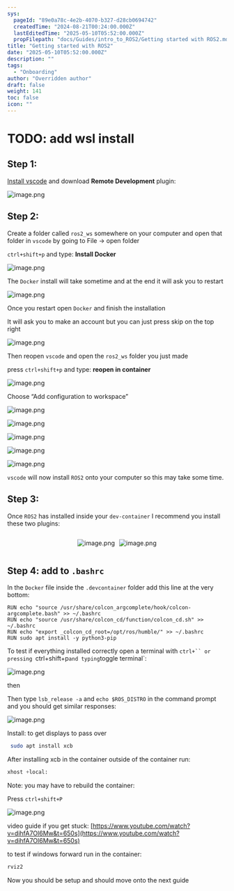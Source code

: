 ```yaml
---
sys:
  pageId: "89e0a78c-4e2b-4070-b327-d28cb0694742"
  createdTime: "2024-08-21T00:24:00.000Z"
  lastEditedTime: "2025-05-10T05:52:00.000Z"
  propFilepath: "docs/Guides/intro_to_ROS2/Getting started with ROS2.md"
title: "Getting started with ROS2"
date: "2025-05-10T05:52:00.000Z"
description: ""
tags:
  - "Onboarding"
author: "Overridden author"
draft: false
weight: 141
toc: false
icon: ""
---
```


# TODO: add wsl install

## Step 1:

[Install vscode](https://code.visualstudio.com/download) and download **Remote Development** plugin:

![image.png](https://prod-files-secure.s3.us-west-2.amazonaws.com/d518164a-d88e-44d1-a4ee-3adb3bd8bce0/efb52993-1881-4a40-b95e-6f020334f022/image.png?X-Amz-Algorithm=AWS4-HMAC-SHA256&X-Amz-Content-Sha256=UNSIGNED-PAYLOAD&X-Amz-Credential=ASIAZI2LB466VERGJB2S%2F20250717%2Fus-west-2%2Fs3%2Faws4_request&X-Amz-Date=20250717T004529Z&X-Amz-Expires=3600&X-Amz-Security-Token=IQoJb3JpZ2luX2VjEFAaCXVzLXdlc3QtMiJIMEYCIQCtuxwNz3y1DpHpqM9UFaTXLywPfJW5e%2BPFj9QeHl9thQIhAPMpS8h2DllEEfU7XZfgnuGGtpkZ%2BJfihiMHGI24nYGmKv8DCGkQABoMNjM3NDIzMTgzODA1Igz7%2B8GIm5fePqFgQJIq3AN4h4S%2BbPptUgmOJwyvyIbH39owG5M0c6iDv0sCC6VcJYFaqWNufk8fJSOGryPlTV%2BpZLoCbgPyckzUhNotZ73aryLQ4tH9B2BOwoEg1E2pqK%2BFqLq%2ByxcvbKha1yyHwzp24Cur0km09xhlZnYzR%2BWZJ%2FBkvhLAQEfoOWatRYsAcoJN6r%2FAfrQtdQovLksvQ%2B6XYdC8erd3lgnZi5xfwpZPIienKTW%2BOD7kBXjlSYt%2BI%2BSleIi1IFWwZdUOvTlO8I5knauWzSvk1wO4xH9PfAQ83IuOlN3lVDcejOF%2BW8J7iA80j8FG1cSp3Ywzhy2%2Bgnklric2lC5zWbFL6ANNIB7XSF71OpVyDipMVEDCc8QsMgYd1ENZO3CAn8%2FWwvZx7z4nvmg%2FcPEru4%2Be5p0cmy3Kw6dnDYM1sXuwV9UIdFtt8helQbTwpWUYERN8XtLH6Izt1phkMKl%2FcIblzVXxssxAB0tEt9rv%2FS0TjQ8Pjy2SqNJd1IB5r7N3%2FBXgEb97T9DSiR%2BixL958wPZfTYsbgABEtKH1Q%2BjoA38FCV53EZVouW1%2BCK49tL45v7Ljfl8EbFwWDTJ4wZrKIwyuLUqSew2g4%2BUMLRI9HUaGWHKeBGVCgJBZaJNlBmEKZ3iQDC2%2BeDDBjqkAeLl7uULBzQ6qOLFMGdqr1jNVnU%2B8cbB6nMO1xhkD89DE82LsXN8735yGVUt11wZ24sK7N1w3Q%2F5PmYoyzRp6ftg%2BAxwWaRl43JFF%2Fi4AwMFCjn7NZmqr6qn3FyvP1LUu77IsgmcN9bs4s5A5zv8l%2BnKMGE3utV1PR7gAVi1pi0LYw23F%2Fb8IARgsUgQtlAfVFfA5OwGMTj7Px%2BIcXHwMwB3lCzQ&X-Amz-Signature=87e813da27b4b8be0f95c851dd1b3c135ae5f261982b0c4166c49137b804cec8&X-Amz-SignedHeaders=host&x-amz-checksum-mode=ENABLED&x-id=GetObject)

## Step 2:

Create a folder called `ros2_ws` somewhere on your computer and open that folder in `vscode` by going to File → open folder 

`ctrl+shift+p` and type: **Install Docker**

![image.png](https://prod-files-secure.s3.us-west-2.amazonaws.com/d518164a-d88e-44d1-a4ee-3adb3bd8bce0/2269dc0e-1cd5-47ff-bceb-c04ad9b2eab0/image.png?X-Amz-Algorithm=AWS4-HMAC-SHA256&X-Amz-Content-Sha256=UNSIGNED-PAYLOAD&X-Amz-Credential=ASIAZI2LB466VERGJB2S%2F20250717%2Fus-west-2%2Fs3%2Faws4_request&X-Amz-Date=20250717T004529Z&X-Amz-Expires=3600&X-Amz-Security-Token=IQoJb3JpZ2luX2VjEFAaCXVzLXdlc3QtMiJIMEYCIQCtuxwNz3y1DpHpqM9UFaTXLywPfJW5e%2BPFj9QeHl9thQIhAPMpS8h2DllEEfU7XZfgnuGGtpkZ%2BJfihiMHGI24nYGmKv8DCGkQABoMNjM3NDIzMTgzODA1Igz7%2B8GIm5fePqFgQJIq3AN4h4S%2BbPptUgmOJwyvyIbH39owG5M0c6iDv0sCC6VcJYFaqWNufk8fJSOGryPlTV%2BpZLoCbgPyckzUhNotZ73aryLQ4tH9B2BOwoEg1E2pqK%2BFqLq%2ByxcvbKha1yyHwzp24Cur0km09xhlZnYzR%2BWZJ%2FBkvhLAQEfoOWatRYsAcoJN6r%2FAfrQtdQovLksvQ%2B6XYdC8erd3lgnZi5xfwpZPIienKTW%2BOD7kBXjlSYt%2BI%2BSleIi1IFWwZdUOvTlO8I5knauWzSvk1wO4xH9PfAQ83IuOlN3lVDcejOF%2BW8J7iA80j8FG1cSp3Ywzhy2%2Bgnklric2lC5zWbFL6ANNIB7XSF71OpVyDipMVEDCc8QsMgYd1ENZO3CAn8%2FWwvZx7z4nvmg%2FcPEru4%2Be5p0cmy3Kw6dnDYM1sXuwV9UIdFtt8helQbTwpWUYERN8XtLH6Izt1phkMKl%2FcIblzVXxssxAB0tEt9rv%2FS0TjQ8Pjy2SqNJd1IB5r7N3%2FBXgEb97T9DSiR%2BixL958wPZfTYsbgABEtKH1Q%2BjoA38FCV53EZVouW1%2BCK49tL45v7Ljfl8EbFwWDTJ4wZrKIwyuLUqSew2g4%2BUMLRI9HUaGWHKeBGVCgJBZaJNlBmEKZ3iQDC2%2BeDDBjqkAeLl7uULBzQ6qOLFMGdqr1jNVnU%2B8cbB6nMO1xhkD89DE82LsXN8735yGVUt11wZ24sK7N1w3Q%2F5PmYoyzRp6ftg%2BAxwWaRl43JFF%2Fi4AwMFCjn7NZmqr6qn3FyvP1LUu77IsgmcN9bs4s5A5zv8l%2BnKMGE3utV1PR7gAVi1pi0LYw23F%2Fb8IARgsUgQtlAfVFfA5OwGMTj7Px%2BIcXHwMwB3lCzQ&X-Amz-Signature=d730e0371de3e1a55ee6486f302453fbef2e0df5ac4f4987729247cba59db1f4&X-Amz-SignedHeaders=host&x-amz-checksum-mode=ENABLED&x-id=GetObject)

The `Docker` install will take sometime and at the end it will ask you to restart

![image.png](https://prod-files-secure.s3.us-west-2.amazonaws.com/d518164a-d88e-44d1-a4ee-3adb3bd8bce0/ed233f78-be33-4b1f-b89c-9c346c0e961e/image.png?X-Amz-Algorithm=AWS4-HMAC-SHA256&X-Amz-Content-Sha256=UNSIGNED-PAYLOAD&X-Amz-Credential=ASIAZI2LB466VERGJB2S%2F20250717%2Fus-west-2%2Fs3%2Faws4_request&X-Amz-Date=20250717T004529Z&X-Amz-Expires=3600&X-Amz-Security-Token=IQoJb3JpZ2luX2VjEFAaCXVzLXdlc3QtMiJIMEYCIQCtuxwNz3y1DpHpqM9UFaTXLywPfJW5e%2BPFj9QeHl9thQIhAPMpS8h2DllEEfU7XZfgnuGGtpkZ%2BJfihiMHGI24nYGmKv8DCGkQABoMNjM3NDIzMTgzODA1Igz7%2B8GIm5fePqFgQJIq3AN4h4S%2BbPptUgmOJwyvyIbH39owG5M0c6iDv0sCC6VcJYFaqWNufk8fJSOGryPlTV%2BpZLoCbgPyckzUhNotZ73aryLQ4tH9B2BOwoEg1E2pqK%2BFqLq%2ByxcvbKha1yyHwzp24Cur0km09xhlZnYzR%2BWZJ%2FBkvhLAQEfoOWatRYsAcoJN6r%2FAfrQtdQovLksvQ%2B6XYdC8erd3lgnZi5xfwpZPIienKTW%2BOD7kBXjlSYt%2BI%2BSleIi1IFWwZdUOvTlO8I5knauWzSvk1wO4xH9PfAQ83IuOlN3lVDcejOF%2BW8J7iA80j8FG1cSp3Ywzhy2%2Bgnklric2lC5zWbFL6ANNIB7XSF71OpVyDipMVEDCc8QsMgYd1ENZO3CAn8%2FWwvZx7z4nvmg%2FcPEru4%2Be5p0cmy3Kw6dnDYM1sXuwV9UIdFtt8helQbTwpWUYERN8XtLH6Izt1phkMKl%2FcIblzVXxssxAB0tEt9rv%2FS0TjQ8Pjy2SqNJd1IB5r7N3%2FBXgEb97T9DSiR%2BixL958wPZfTYsbgABEtKH1Q%2BjoA38FCV53EZVouW1%2BCK49tL45v7Ljfl8EbFwWDTJ4wZrKIwyuLUqSew2g4%2BUMLRI9HUaGWHKeBGVCgJBZaJNlBmEKZ3iQDC2%2BeDDBjqkAeLl7uULBzQ6qOLFMGdqr1jNVnU%2B8cbB6nMO1xhkD89DE82LsXN8735yGVUt11wZ24sK7N1w3Q%2F5PmYoyzRp6ftg%2BAxwWaRl43JFF%2Fi4AwMFCjn7NZmqr6qn3FyvP1LUu77IsgmcN9bs4s5A5zv8l%2BnKMGE3utV1PR7gAVi1pi0LYw23F%2Fb8IARgsUgQtlAfVFfA5OwGMTj7Px%2BIcXHwMwB3lCzQ&X-Amz-Signature=c67845ad58b17cb304284e1173d609fe4be0bb5cdff347d7245292262dc1ae5a&X-Amz-SignedHeaders=host&x-amz-checksum-mode=ENABLED&x-id=GetObject)

Once you restart open `Docker` and finish the installation

It will ask you to make an account but you can just press skip on the top right

![image.png](https://prod-files-secure.s3.us-west-2.amazonaws.com/d518164a-d88e-44d1-a4ee-3adb3bd8bce0/21010ad9-1659-4fd9-9f59-9932a09b2a3d/image.png?X-Amz-Algorithm=AWS4-HMAC-SHA256&X-Amz-Content-Sha256=UNSIGNED-PAYLOAD&X-Amz-Credential=ASIAZI2LB466VERGJB2S%2F20250717%2Fus-west-2%2Fs3%2Faws4_request&X-Amz-Date=20250717T004529Z&X-Amz-Expires=3600&X-Amz-Security-Token=IQoJb3JpZ2luX2VjEFAaCXVzLXdlc3QtMiJIMEYCIQCtuxwNz3y1DpHpqM9UFaTXLywPfJW5e%2BPFj9QeHl9thQIhAPMpS8h2DllEEfU7XZfgnuGGtpkZ%2BJfihiMHGI24nYGmKv8DCGkQABoMNjM3NDIzMTgzODA1Igz7%2B8GIm5fePqFgQJIq3AN4h4S%2BbPptUgmOJwyvyIbH39owG5M0c6iDv0sCC6VcJYFaqWNufk8fJSOGryPlTV%2BpZLoCbgPyckzUhNotZ73aryLQ4tH9B2BOwoEg1E2pqK%2BFqLq%2ByxcvbKha1yyHwzp24Cur0km09xhlZnYzR%2BWZJ%2FBkvhLAQEfoOWatRYsAcoJN6r%2FAfrQtdQovLksvQ%2B6XYdC8erd3lgnZi5xfwpZPIienKTW%2BOD7kBXjlSYt%2BI%2BSleIi1IFWwZdUOvTlO8I5knauWzSvk1wO4xH9PfAQ83IuOlN3lVDcejOF%2BW8J7iA80j8FG1cSp3Ywzhy2%2Bgnklric2lC5zWbFL6ANNIB7XSF71OpVyDipMVEDCc8QsMgYd1ENZO3CAn8%2FWwvZx7z4nvmg%2FcPEru4%2Be5p0cmy3Kw6dnDYM1sXuwV9UIdFtt8helQbTwpWUYERN8XtLH6Izt1phkMKl%2FcIblzVXxssxAB0tEt9rv%2FS0TjQ8Pjy2SqNJd1IB5r7N3%2FBXgEb97T9DSiR%2BixL958wPZfTYsbgABEtKH1Q%2BjoA38FCV53EZVouW1%2BCK49tL45v7Ljfl8EbFwWDTJ4wZrKIwyuLUqSew2g4%2BUMLRI9HUaGWHKeBGVCgJBZaJNlBmEKZ3iQDC2%2BeDDBjqkAeLl7uULBzQ6qOLFMGdqr1jNVnU%2B8cbB6nMO1xhkD89DE82LsXN8735yGVUt11wZ24sK7N1w3Q%2F5PmYoyzRp6ftg%2BAxwWaRl43JFF%2Fi4AwMFCjn7NZmqr6qn3FyvP1LUu77IsgmcN9bs4s5A5zv8l%2BnKMGE3utV1PR7gAVi1pi0LYw23F%2Fb8IARgsUgQtlAfVFfA5OwGMTj7Px%2BIcXHwMwB3lCzQ&X-Amz-Signature=ec0834edf1b64d9a982e1348a0f19e399ca2a963466734614c7c49a2f798f556&X-Amz-SignedHeaders=host&x-amz-checksum-mode=ENABLED&x-id=GetObject)

Then reopen `vscode` and open the `ros2_ws` folder you just made

press `ctrl+shift+p` and type: **reopen in container**

![image.png](https://prod-files-secure.s3.us-west-2.amazonaws.com/d518164a-d88e-44d1-a4ee-3adb3bd8bce0/4e93b8c2-41ad-488c-8095-c74205196118/image.png?X-Amz-Algorithm=AWS4-HMAC-SHA256&X-Amz-Content-Sha256=UNSIGNED-PAYLOAD&X-Amz-Credential=ASIAZI2LB466VERGJB2S%2F20250717%2Fus-west-2%2Fs3%2Faws4_request&X-Amz-Date=20250717T004529Z&X-Amz-Expires=3600&X-Amz-Security-Token=IQoJb3JpZ2luX2VjEFAaCXVzLXdlc3QtMiJIMEYCIQCtuxwNz3y1DpHpqM9UFaTXLywPfJW5e%2BPFj9QeHl9thQIhAPMpS8h2DllEEfU7XZfgnuGGtpkZ%2BJfihiMHGI24nYGmKv8DCGkQABoMNjM3NDIzMTgzODA1Igz7%2B8GIm5fePqFgQJIq3AN4h4S%2BbPptUgmOJwyvyIbH39owG5M0c6iDv0sCC6VcJYFaqWNufk8fJSOGryPlTV%2BpZLoCbgPyckzUhNotZ73aryLQ4tH9B2BOwoEg1E2pqK%2BFqLq%2ByxcvbKha1yyHwzp24Cur0km09xhlZnYzR%2BWZJ%2FBkvhLAQEfoOWatRYsAcoJN6r%2FAfrQtdQovLksvQ%2B6XYdC8erd3lgnZi5xfwpZPIienKTW%2BOD7kBXjlSYt%2BI%2BSleIi1IFWwZdUOvTlO8I5knauWzSvk1wO4xH9PfAQ83IuOlN3lVDcejOF%2BW8J7iA80j8FG1cSp3Ywzhy2%2Bgnklric2lC5zWbFL6ANNIB7XSF71OpVyDipMVEDCc8QsMgYd1ENZO3CAn8%2FWwvZx7z4nvmg%2FcPEru4%2Be5p0cmy3Kw6dnDYM1sXuwV9UIdFtt8helQbTwpWUYERN8XtLH6Izt1phkMKl%2FcIblzVXxssxAB0tEt9rv%2FS0TjQ8Pjy2SqNJd1IB5r7N3%2FBXgEb97T9DSiR%2BixL958wPZfTYsbgABEtKH1Q%2BjoA38FCV53EZVouW1%2BCK49tL45v7Ljfl8EbFwWDTJ4wZrKIwyuLUqSew2g4%2BUMLRI9HUaGWHKeBGVCgJBZaJNlBmEKZ3iQDC2%2BeDDBjqkAeLl7uULBzQ6qOLFMGdqr1jNVnU%2B8cbB6nMO1xhkD89DE82LsXN8735yGVUt11wZ24sK7N1w3Q%2F5PmYoyzRp6ftg%2BAxwWaRl43JFF%2Fi4AwMFCjn7NZmqr6qn3FyvP1LUu77IsgmcN9bs4s5A5zv8l%2BnKMGE3utV1PR7gAVi1pi0LYw23F%2Fb8IARgsUgQtlAfVFfA5OwGMTj7Px%2BIcXHwMwB3lCzQ&X-Amz-Signature=28230a10425b1f117dc9fa502266274a59f28831388f6e6026c55a62e7d7ade0&X-Amz-SignedHeaders=host&x-amz-checksum-mode=ENABLED&x-id=GetObject)

Choose “Add configuration to workspace”

![image.png](https://prod-files-secure.s3.us-west-2.amazonaws.com/d518164a-d88e-44d1-a4ee-3adb3bd8bce0/9560b282-5060-4989-ba37-97e7b2c22476/image.png?X-Amz-Algorithm=AWS4-HMAC-SHA256&X-Amz-Content-Sha256=UNSIGNED-PAYLOAD&X-Amz-Credential=ASIAZI2LB466VERGJB2S%2F20250717%2Fus-west-2%2Fs3%2Faws4_request&X-Amz-Date=20250717T004529Z&X-Amz-Expires=3600&X-Amz-Security-Token=IQoJb3JpZ2luX2VjEFAaCXVzLXdlc3QtMiJIMEYCIQCtuxwNz3y1DpHpqM9UFaTXLywPfJW5e%2BPFj9QeHl9thQIhAPMpS8h2DllEEfU7XZfgnuGGtpkZ%2BJfihiMHGI24nYGmKv8DCGkQABoMNjM3NDIzMTgzODA1Igz7%2B8GIm5fePqFgQJIq3AN4h4S%2BbPptUgmOJwyvyIbH39owG5M0c6iDv0sCC6VcJYFaqWNufk8fJSOGryPlTV%2BpZLoCbgPyckzUhNotZ73aryLQ4tH9B2BOwoEg1E2pqK%2BFqLq%2ByxcvbKha1yyHwzp24Cur0km09xhlZnYzR%2BWZJ%2FBkvhLAQEfoOWatRYsAcoJN6r%2FAfrQtdQovLksvQ%2B6XYdC8erd3lgnZi5xfwpZPIienKTW%2BOD7kBXjlSYt%2BI%2BSleIi1IFWwZdUOvTlO8I5knauWzSvk1wO4xH9PfAQ83IuOlN3lVDcejOF%2BW8J7iA80j8FG1cSp3Ywzhy2%2Bgnklric2lC5zWbFL6ANNIB7XSF71OpVyDipMVEDCc8QsMgYd1ENZO3CAn8%2FWwvZx7z4nvmg%2FcPEru4%2Be5p0cmy3Kw6dnDYM1sXuwV9UIdFtt8helQbTwpWUYERN8XtLH6Izt1phkMKl%2FcIblzVXxssxAB0tEt9rv%2FS0TjQ8Pjy2SqNJd1IB5r7N3%2FBXgEb97T9DSiR%2BixL958wPZfTYsbgABEtKH1Q%2BjoA38FCV53EZVouW1%2BCK49tL45v7Ljfl8EbFwWDTJ4wZrKIwyuLUqSew2g4%2BUMLRI9HUaGWHKeBGVCgJBZaJNlBmEKZ3iQDC2%2BeDDBjqkAeLl7uULBzQ6qOLFMGdqr1jNVnU%2B8cbB6nMO1xhkD89DE82LsXN8735yGVUt11wZ24sK7N1w3Q%2F5PmYoyzRp6ftg%2BAxwWaRl43JFF%2Fi4AwMFCjn7NZmqr6qn3FyvP1LUu77IsgmcN9bs4s5A5zv8l%2BnKMGE3utV1PR7gAVi1pi0LYw23F%2Fb8IARgsUgQtlAfVFfA5OwGMTj7Px%2BIcXHwMwB3lCzQ&X-Amz-Signature=2fc904afbdbb11cd71658529ad06153df2670e1538f9b76b619d86fb9a380844&X-Amz-SignedHeaders=host&x-amz-checksum-mode=ENABLED&x-id=GetObject)

![image.png](https://prod-files-secure.s3.us-west-2.amazonaws.com/d518164a-d88e-44d1-a4ee-3adb3bd8bce0/2ee63f81-886b-48e8-a553-dc6e5eac99e4/image.png?X-Amz-Algorithm=AWS4-HMAC-SHA256&X-Amz-Content-Sha256=UNSIGNED-PAYLOAD&X-Amz-Credential=ASIAZI2LB466VERGJB2S%2F20250717%2Fus-west-2%2Fs3%2Faws4_request&X-Amz-Date=20250717T004529Z&X-Amz-Expires=3600&X-Amz-Security-Token=IQoJb3JpZ2luX2VjEFAaCXVzLXdlc3QtMiJIMEYCIQCtuxwNz3y1DpHpqM9UFaTXLywPfJW5e%2BPFj9QeHl9thQIhAPMpS8h2DllEEfU7XZfgnuGGtpkZ%2BJfihiMHGI24nYGmKv8DCGkQABoMNjM3NDIzMTgzODA1Igz7%2B8GIm5fePqFgQJIq3AN4h4S%2BbPptUgmOJwyvyIbH39owG5M0c6iDv0sCC6VcJYFaqWNufk8fJSOGryPlTV%2BpZLoCbgPyckzUhNotZ73aryLQ4tH9B2BOwoEg1E2pqK%2BFqLq%2ByxcvbKha1yyHwzp24Cur0km09xhlZnYzR%2BWZJ%2FBkvhLAQEfoOWatRYsAcoJN6r%2FAfrQtdQovLksvQ%2B6XYdC8erd3lgnZi5xfwpZPIienKTW%2BOD7kBXjlSYt%2BI%2BSleIi1IFWwZdUOvTlO8I5knauWzSvk1wO4xH9PfAQ83IuOlN3lVDcejOF%2BW8J7iA80j8FG1cSp3Ywzhy2%2Bgnklric2lC5zWbFL6ANNIB7XSF71OpVyDipMVEDCc8QsMgYd1ENZO3CAn8%2FWwvZx7z4nvmg%2FcPEru4%2Be5p0cmy3Kw6dnDYM1sXuwV9UIdFtt8helQbTwpWUYERN8XtLH6Izt1phkMKl%2FcIblzVXxssxAB0tEt9rv%2FS0TjQ8Pjy2SqNJd1IB5r7N3%2FBXgEb97T9DSiR%2BixL958wPZfTYsbgABEtKH1Q%2BjoA38FCV53EZVouW1%2BCK49tL45v7Ljfl8EbFwWDTJ4wZrKIwyuLUqSew2g4%2BUMLRI9HUaGWHKeBGVCgJBZaJNlBmEKZ3iQDC2%2BeDDBjqkAeLl7uULBzQ6qOLFMGdqr1jNVnU%2B8cbB6nMO1xhkD89DE82LsXN8735yGVUt11wZ24sK7N1w3Q%2F5PmYoyzRp6ftg%2BAxwWaRl43JFF%2Fi4AwMFCjn7NZmqr6qn3FyvP1LUu77IsgmcN9bs4s5A5zv8l%2BnKMGE3utV1PR7gAVi1pi0LYw23F%2Fb8IARgsUgQtlAfVFfA5OwGMTj7Px%2BIcXHwMwB3lCzQ&X-Amz-Signature=9e622a3cc6280f55cd208557ba377841daf7a8c1be8192de0dca216caa342228&X-Amz-SignedHeaders=host&x-amz-checksum-mode=ENABLED&x-id=GetObject)

![image.png](https://prod-files-secure.s3.us-west-2.amazonaws.com/d518164a-d88e-44d1-a4ee-3adb3bd8bce0/ae1580b2-b048-407e-aed9-b584224a7a04/image.png?X-Amz-Algorithm=AWS4-HMAC-SHA256&X-Amz-Content-Sha256=UNSIGNED-PAYLOAD&X-Amz-Credential=ASIAZI2LB466VERGJB2S%2F20250717%2Fus-west-2%2Fs3%2Faws4_request&X-Amz-Date=20250717T004529Z&X-Amz-Expires=3600&X-Amz-Security-Token=IQoJb3JpZ2luX2VjEFAaCXVzLXdlc3QtMiJIMEYCIQCtuxwNz3y1DpHpqM9UFaTXLywPfJW5e%2BPFj9QeHl9thQIhAPMpS8h2DllEEfU7XZfgnuGGtpkZ%2BJfihiMHGI24nYGmKv8DCGkQABoMNjM3NDIzMTgzODA1Igz7%2B8GIm5fePqFgQJIq3AN4h4S%2BbPptUgmOJwyvyIbH39owG5M0c6iDv0sCC6VcJYFaqWNufk8fJSOGryPlTV%2BpZLoCbgPyckzUhNotZ73aryLQ4tH9B2BOwoEg1E2pqK%2BFqLq%2ByxcvbKha1yyHwzp24Cur0km09xhlZnYzR%2BWZJ%2FBkvhLAQEfoOWatRYsAcoJN6r%2FAfrQtdQovLksvQ%2B6XYdC8erd3lgnZi5xfwpZPIienKTW%2BOD7kBXjlSYt%2BI%2BSleIi1IFWwZdUOvTlO8I5knauWzSvk1wO4xH9PfAQ83IuOlN3lVDcejOF%2BW8J7iA80j8FG1cSp3Ywzhy2%2Bgnklric2lC5zWbFL6ANNIB7XSF71OpVyDipMVEDCc8QsMgYd1ENZO3CAn8%2FWwvZx7z4nvmg%2FcPEru4%2Be5p0cmy3Kw6dnDYM1sXuwV9UIdFtt8helQbTwpWUYERN8XtLH6Izt1phkMKl%2FcIblzVXxssxAB0tEt9rv%2FS0TjQ8Pjy2SqNJd1IB5r7N3%2FBXgEb97T9DSiR%2BixL958wPZfTYsbgABEtKH1Q%2BjoA38FCV53EZVouW1%2BCK49tL45v7Ljfl8EbFwWDTJ4wZrKIwyuLUqSew2g4%2BUMLRI9HUaGWHKeBGVCgJBZaJNlBmEKZ3iQDC2%2BeDDBjqkAeLl7uULBzQ6qOLFMGdqr1jNVnU%2B8cbB6nMO1xhkD89DE82LsXN8735yGVUt11wZ24sK7N1w3Q%2F5PmYoyzRp6ftg%2BAxwWaRl43JFF%2Fi4AwMFCjn7NZmqr6qn3FyvP1LUu77IsgmcN9bs4s5A5zv8l%2BnKMGE3utV1PR7gAVi1pi0LYw23F%2Fb8IARgsUgQtlAfVFfA5OwGMTj7Px%2BIcXHwMwB3lCzQ&X-Amz-Signature=12cd41a56408a17480988599db28a88242bef0ed0839a119ec33d7d8933d3c17&X-Amz-SignedHeaders=host&x-amz-checksum-mode=ENABLED&x-id=GetObject)

![image.png](https://prod-files-secure.s3.us-west-2.amazonaws.com/d518164a-d88e-44d1-a4ee-3adb3bd8bce0/53255b28-f75e-430f-b9e3-c0ac8577e42b/image.png?X-Amz-Algorithm=AWS4-HMAC-SHA256&X-Amz-Content-Sha256=UNSIGNED-PAYLOAD&X-Amz-Credential=ASIAZI2LB466VERGJB2S%2F20250717%2Fus-west-2%2Fs3%2Faws4_request&X-Amz-Date=20250717T004529Z&X-Amz-Expires=3600&X-Amz-Security-Token=IQoJb3JpZ2luX2VjEFAaCXVzLXdlc3QtMiJIMEYCIQCtuxwNz3y1DpHpqM9UFaTXLywPfJW5e%2BPFj9QeHl9thQIhAPMpS8h2DllEEfU7XZfgnuGGtpkZ%2BJfihiMHGI24nYGmKv8DCGkQABoMNjM3NDIzMTgzODA1Igz7%2B8GIm5fePqFgQJIq3AN4h4S%2BbPptUgmOJwyvyIbH39owG5M0c6iDv0sCC6VcJYFaqWNufk8fJSOGryPlTV%2BpZLoCbgPyckzUhNotZ73aryLQ4tH9B2BOwoEg1E2pqK%2BFqLq%2ByxcvbKha1yyHwzp24Cur0km09xhlZnYzR%2BWZJ%2FBkvhLAQEfoOWatRYsAcoJN6r%2FAfrQtdQovLksvQ%2B6XYdC8erd3lgnZi5xfwpZPIienKTW%2BOD7kBXjlSYt%2BI%2BSleIi1IFWwZdUOvTlO8I5knauWzSvk1wO4xH9PfAQ83IuOlN3lVDcejOF%2BW8J7iA80j8FG1cSp3Ywzhy2%2Bgnklric2lC5zWbFL6ANNIB7XSF71OpVyDipMVEDCc8QsMgYd1ENZO3CAn8%2FWwvZx7z4nvmg%2FcPEru4%2Be5p0cmy3Kw6dnDYM1sXuwV9UIdFtt8helQbTwpWUYERN8XtLH6Izt1phkMKl%2FcIblzVXxssxAB0tEt9rv%2FS0TjQ8Pjy2SqNJd1IB5r7N3%2FBXgEb97T9DSiR%2BixL958wPZfTYsbgABEtKH1Q%2BjoA38FCV53EZVouW1%2BCK49tL45v7Ljfl8EbFwWDTJ4wZrKIwyuLUqSew2g4%2BUMLRI9HUaGWHKeBGVCgJBZaJNlBmEKZ3iQDC2%2BeDDBjqkAeLl7uULBzQ6qOLFMGdqr1jNVnU%2B8cbB6nMO1xhkD89DE82LsXN8735yGVUt11wZ24sK7N1w3Q%2F5PmYoyzRp6ftg%2BAxwWaRl43JFF%2Fi4AwMFCjn7NZmqr6qn3FyvP1LUu77IsgmcN9bs4s5A5zv8l%2BnKMGE3utV1PR7gAVi1pi0LYw23F%2Fb8IARgsUgQtlAfVFfA5OwGMTj7Px%2BIcXHwMwB3lCzQ&X-Amz-Signature=6d3f55400908bddcbdc2e87c33665b3d02d68b1fd1db1d6a578b544e9b02d5c0&X-Amz-SignedHeaders=host&x-amz-checksum-mode=ENABLED&x-id=GetObject)

![image.png](https://prod-files-secure.s3.us-west-2.amazonaws.com/d518164a-d88e-44d1-a4ee-3adb3bd8bce0/7c562767-5af9-4ffb-97d1-327bcdf4ee00/image.png?X-Amz-Algorithm=AWS4-HMAC-SHA256&X-Amz-Content-Sha256=UNSIGNED-PAYLOAD&X-Amz-Credential=ASIAZI2LB466VERGJB2S%2F20250717%2Fus-west-2%2Fs3%2Faws4_request&X-Amz-Date=20250717T004529Z&X-Amz-Expires=3600&X-Amz-Security-Token=IQoJb3JpZ2luX2VjEFAaCXVzLXdlc3QtMiJIMEYCIQCtuxwNz3y1DpHpqM9UFaTXLywPfJW5e%2BPFj9QeHl9thQIhAPMpS8h2DllEEfU7XZfgnuGGtpkZ%2BJfihiMHGI24nYGmKv8DCGkQABoMNjM3NDIzMTgzODA1Igz7%2B8GIm5fePqFgQJIq3AN4h4S%2BbPptUgmOJwyvyIbH39owG5M0c6iDv0sCC6VcJYFaqWNufk8fJSOGryPlTV%2BpZLoCbgPyckzUhNotZ73aryLQ4tH9B2BOwoEg1E2pqK%2BFqLq%2ByxcvbKha1yyHwzp24Cur0km09xhlZnYzR%2BWZJ%2FBkvhLAQEfoOWatRYsAcoJN6r%2FAfrQtdQovLksvQ%2B6XYdC8erd3lgnZi5xfwpZPIienKTW%2BOD7kBXjlSYt%2BI%2BSleIi1IFWwZdUOvTlO8I5knauWzSvk1wO4xH9PfAQ83IuOlN3lVDcejOF%2BW8J7iA80j8FG1cSp3Ywzhy2%2Bgnklric2lC5zWbFL6ANNIB7XSF71OpVyDipMVEDCc8QsMgYd1ENZO3CAn8%2FWwvZx7z4nvmg%2FcPEru4%2Be5p0cmy3Kw6dnDYM1sXuwV9UIdFtt8helQbTwpWUYERN8XtLH6Izt1phkMKl%2FcIblzVXxssxAB0tEt9rv%2FS0TjQ8Pjy2SqNJd1IB5r7N3%2FBXgEb97T9DSiR%2BixL958wPZfTYsbgABEtKH1Q%2BjoA38FCV53EZVouW1%2BCK49tL45v7Ljfl8EbFwWDTJ4wZrKIwyuLUqSew2g4%2BUMLRI9HUaGWHKeBGVCgJBZaJNlBmEKZ3iQDC2%2BeDDBjqkAeLl7uULBzQ6qOLFMGdqr1jNVnU%2B8cbB6nMO1xhkD89DE82LsXN8735yGVUt11wZ24sK7N1w3Q%2F5PmYoyzRp6ftg%2BAxwWaRl43JFF%2Fi4AwMFCjn7NZmqr6qn3FyvP1LUu77IsgmcN9bs4s5A5zv8l%2BnKMGE3utV1PR7gAVi1pi0LYw23F%2Fb8IARgsUgQtlAfVFfA5OwGMTj7Px%2BIcXHwMwB3lCzQ&X-Amz-Signature=0de48f7c20014c4ec5a3e082e70ffecfc14b9b4bd85546d1dc8272685c1cbfea&X-Amz-SignedHeaders=host&x-amz-checksum-mode=ENABLED&x-id=GetObject)

`vscode` will now install `ROS2` onto your computer so this may take some time.

## Step 3:

Once `ROS2` has installed inside your `dev-container` I recommend you install these two plugins:

<div style="display: flex;flex-direction: row; column-gap:10px; max-width: 630px;justify-content: center;">
<div>

![image.png](https://prod-files-secure.s3.us-west-2.amazonaws.com/d518164a-d88e-44d1-a4ee-3adb3bd8bce0/3fc3d550-5a54-4ba1-ba6b-faa01cdb7369/image.png?X-Amz-Algorithm=AWS4-HMAC-SHA256&X-Amz-Content-Sha256=UNSIGNED-PAYLOAD&X-Amz-Credential=ASIAZI2LB466WMS4GXAX%2F20250717%2Fus-west-2%2Fs3%2Faws4_request&X-Amz-Date=20250717T004532Z&X-Amz-Expires=3600&X-Amz-Security-Token=IQoJb3JpZ2luX2VjEFAaCXVzLXdlc3QtMiJHMEUCIQDauF2Z302LFBG7UGRCkx0%2BnjFHKG3oFFkifLlzUvHJRAIgR4TZXAxLWtY5Z4Ei0%2BDnPFv9sxsAYNhU5ubWDvjtHGwq%2FwMIaRAAGgw2Mzc0MjMxODM4MDUiDIubsrn9ZQO6Tus4eSrcAxo4XrPxF6lWmbxTcsunC6zadPynWrsSAA%2Br53%2BC4k3ihd%2F5RnCUKSbQCB4LUX2Vl7%2B%2BFdYq3%2BdDMC1KoyPEiQ8fFiCTV7TnptFu7yAZ5Q65ntnaWGXeUn5rS9zKxFExRWL6w5WueZ7MIBvo2%2BsP2HZ8hPcxcZrjArxSckeVCqTpoDZtJBR2YjQXyz5orwaHcLHFZKKwYPlafKncyLK%2F9wl9fapXeeYGtntHZ%2Fzr70L1F2sBuD%2BYsPgm9ay1K0OErhXbAOnxpwr2M3lR2S1WqkDlW91pENL30AYFXk%2F4%2FOsy4wY%2Fxb7yIlhTl5evmr%2BhDQYXW591PTCp%2BQs0SJixLX05uXZdk7wXQH%2Fo%2FtinrKuNuFe0%2FHh650ctKRdLLHzAEqQvd5WzrCRBFhx9ZgYJqqFwFWZJIFHnN0EWmQhdxflYct1suMf9MqoxMKvfhoug9CBUAfrE3mbIaijRKcmtkW9iNZ0%2FFu6RMHotPO7cuIhXdhjjJA2R296uR5WNYTN2%2B2NABClKgKDRPjuz62hosP0uhiFqob%2F6mS0OSZ5cmHxlstUVfeCD%2BBUtEbPVwP50tfu0uPT%2F7%2FaDbEEDK1eR0s%2FbZNSUF1rQGpzHsHHavCgBayAaBPasCpOAoIwsMIL54MMGOqUB2UrvblaZ43GunQGA2XcUebBIYWzURhxWI7K1MMkrMFzFMUVOESj13wDffTLdTUW9rfqa4lMDcK2AxXku4RyTYjZ82%2FvmX3tdNTjw9ah5t5jhSSCGxyUj7NC5j8glRWh%2B1THFkzLyfllZait2zj1zuJeraNNnwjRpt710qTP70fGapgXUoJrNs9FnQpsNQvOlZ7yQjzmGsBm2VsCc1mUSn5En0TuW&X-Amz-Signature=6d585413474157715cb409cb52b5e83bf467d04dcb7ea5f368f0b29ffaedc22b&X-Amz-SignedHeaders=host&x-amz-checksum-mode=ENABLED&x-id=GetObject)

</div>
<div>

![image.png](https://prod-files-secure.s3.us-west-2.amazonaws.com/d518164a-d88e-44d1-a4ee-3adb3bd8bce0/d994cc66-13c2-4093-a5a3-f84cf4601a82/image.png?X-Amz-Algorithm=AWS4-HMAC-SHA256&X-Amz-Content-Sha256=UNSIGNED-PAYLOAD&X-Amz-Credential=ASIAZI2LB466WWA3ACMT%2F20250717%2Fus-west-2%2Fs3%2Faws4_request&X-Amz-Date=20250717T004533Z&X-Amz-Expires=3600&X-Amz-Security-Token=IQoJb3JpZ2luX2VjEFAaCXVzLXdlc3QtMiJHMEUCIQCzyzP%2BcSPQMCR72RBTggs1xEgW4cNbPc4y2W0SIKBJ5AIgW1eikh9Z1e4UJkJjulOewSDmyrbhTSdr7Q3WKDQzBZwq%2FwMIaRAAGgw2Mzc0MjMxODM4MDUiDN3%2Bdfq0VndNmkPpvCrcA5uhv6OIj0Gzp5aikvZk1Zj5Gn8fFa%2FPN8ws3gOf8u0orYayQ18Us%2B1lhUAl3OPg3PorcDri1n5riamlSybfuOTLj5Z5fI4PUdJKoR4TlVyHZJEzPTyLWWB6nXOGfjp0RUc%2F7eiXdv%2BPa2QuecFYY7TrpneVbUCsJEoGqJdOUrr2eIQ6LsHBGdVIVNgyHzE%2BFUuKiLdQmuJQH00u4H9jFxazvnoPQRiPvR9gKEo1bhL3xpXNxWXMwcZ3AH4FQh9PQTD5SCGlDJeU5N1apFXobqx09VUDJKKT0gtr4EXbSzg4dvMzTjGoykMP8oLVHt8VI2sAKBUB2TocIiyP8SJ5prMlDRREhmo7bWOjfQi8la5iOOt2a69RG%2BGMtTrG789R8ZedB2N%2BwyRLP5zVYBd6GRLdQgHC12Y1xKtCjVYkiTSbynEi5MymwiVfPdeUdiO7d7Wi%2BXLBZ5zeg%2Bj3hF8VHRS0BGWYcVJi0DXHxUYDVl7RLiPHRu9lW0QT9hBM8MsraFz%2BPGMxYCGiEwJ2fK9t%2FBAmXRPjQsITNaZxPpLk8RUURFMHcdBHG6pygQYZ2irq%2FkpxxhjMAAS0GAWGzaK9Cgiwpqu2yCnmpHShiRtgItzcdP%2BjiAyrljJ7RAHeMOz44MMGOqUBcAe1tLF2xHyWyZkrGWRS9cVq41cgCNVhvGQDNm3G2JwQ81c00MqgHnQz8eDT%2F1AmDe29IS6jCbCLlrO3MA1zQo3zuyvxc8VL0cuM3y27vgGtUx1DuvZ1C8dy6omBPbXWKV5h6op8KvUnVZ0McoIMyyyvWml1j0dwdbTW0jTT%2BLVIAzdFiVQtqW0TNRuyD%2B2UG98AjW4eefeuQrffqHIVuttUjd0M&X-Amz-Signature=81b73d0975fd3be1f13b002b7c0cc44d545b5c44698434021235371b0189a5db&X-Amz-SignedHeaders=host&x-amz-checksum-mode=ENABLED&x-id=GetObject)

</div>
</div>

## Step 4: add to `.bashrc`

In the `Docker` file inside the `.devcontainer` folder add this line at the very bottom: 

```docker
RUN echo "source /usr/share/colcon_argcomplete/hook/colcon-argcomplete.bash" >> ~/.bashrc
RUN echo "source /usr/share/colcon_cd/function/colcon_cd.sh" >> ~/.bashrc
RUN echo "export _colcon_cd_root=/opt/ros/humble/" >> ~/.bashrc
RUN sudo apt install -y python3-pip 
```

To test if everything installed correctly open a terminal with `ctrl+`` or pressing `ctrl+shift+p` and typing `toggle terminal`:

![image.png](https://prod-files-secure.s3.us-west-2.amazonaws.com/d518164a-d88e-44d1-a4ee-3adb3bd8bce0/6a4943d8-b04e-4c02-9a58-775f3384d1a5/image.png?X-Amz-Algorithm=AWS4-HMAC-SHA256&X-Amz-Content-Sha256=UNSIGNED-PAYLOAD&X-Amz-Credential=ASIAZI2LB466VERGJB2S%2F20250717%2Fus-west-2%2Fs3%2Faws4_request&X-Amz-Date=20250717T004529Z&X-Amz-Expires=3600&X-Amz-Security-Token=IQoJb3JpZ2luX2VjEFAaCXVzLXdlc3QtMiJIMEYCIQCtuxwNz3y1DpHpqM9UFaTXLywPfJW5e%2BPFj9QeHl9thQIhAPMpS8h2DllEEfU7XZfgnuGGtpkZ%2BJfihiMHGI24nYGmKv8DCGkQABoMNjM3NDIzMTgzODA1Igz7%2B8GIm5fePqFgQJIq3AN4h4S%2BbPptUgmOJwyvyIbH39owG5M0c6iDv0sCC6VcJYFaqWNufk8fJSOGryPlTV%2BpZLoCbgPyckzUhNotZ73aryLQ4tH9B2BOwoEg1E2pqK%2BFqLq%2ByxcvbKha1yyHwzp24Cur0km09xhlZnYzR%2BWZJ%2FBkvhLAQEfoOWatRYsAcoJN6r%2FAfrQtdQovLksvQ%2B6XYdC8erd3lgnZi5xfwpZPIienKTW%2BOD7kBXjlSYt%2BI%2BSleIi1IFWwZdUOvTlO8I5knauWzSvk1wO4xH9PfAQ83IuOlN3lVDcejOF%2BW8J7iA80j8FG1cSp3Ywzhy2%2Bgnklric2lC5zWbFL6ANNIB7XSF71OpVyDipMVEDCc8QsMgYd1ENZO3CAn8%2FWwvZx7z4nvmg%2FcPEru4%2Be5p0cmy3Kw6dnDYM1sXuwV9UIdFtt8helQbTwpWUYERN8XtLH6Izt1phkMKl%2FcIblzVXxssxAB0tEt9rv%2FS0TjQ8Pjy2SqNJd1IB5r7N3%2FBXgEb97T9DSiR%2BixL958wPZfTYsbgABEtKH1Q%2BjoA38FCV53EZVouW1%2BCK49tL45v7Ljfl8EbFwWDTJ4wZrKIwyuLUqSew2g4%2BUMLRI9HUaGWHKeBGVCgJBZaJNlBmEKZ3iQDC2%2BeDDBjqkAeLl7uULBzQ6qOLFMGdqr1jNVnU%2B8cbB6nMO1xhkD89DE82LsXN8735yGVUt11wZ24sK7N1w3Q%2F5PmYoyzRp6ftg%2BAxwWaRl43JFF%2Fi4AwMFCjn7NZmqr6qn3FyvP1LUu77IsgmcN9bs4s5A5zv8l%2BnKMGE3utV1PR7gAVi1pi0LYw23F%2Fb8IARgsUgQtlAfVFfA5OwGMTj7Px%2BIcXHwMwB3lCzQ&X-Amz-Signature=96ef9afd55ce1ac5c822d384aae39675f1ae5c95d23b4e09ca9f9d339aa4dabb&X-Amz-SignedHeaders=host&x-amz-checksum-mode=ENABLED&x-id=GetObject)

then 

Then type `lsb_release -a` and `echo $ROS_DISTRO` in the command prompt and you should get similar responses:

![image.png](https://prod-files-secure.s3.us-west-2.amazonaws.com/d518164a-d88e-44d1-a4ee-3adb3bd8bce0/3e635dec-a805-4e85-8b9e-d000e5b71a4e/image.png?X-Amz-Algorithm=AWS4-HMAC-SHA256&X-Amz-Content-Sha256=UNSIGNED-PAYLOAD&X-Amz-Credential=ASIAZI2LB466VERGJB2S%2F20250717%2Fus-west-2%2Fs3%2Faws4_request&X-Amz-Date=20250717T004529Z&X-Amz-Expires=3600&X-Amz-Security-Token=IQoJb3JpZ2luX2VjEFAaCXVzLXdlc3QtMiJIMEYCIQCtuxwNz3y1DpHpqM9UFaTXLywPfJW5e%2BPFj9QeHl9thQIhAPMpS8h2DllEEfU7XZfgnuGGtpkZ%2BJfihiMHGI24nYGmKv8DCGkQABoMNjM3NDIzMTgzODA1Igz7%2B8GIm5fePqFgQJIq3AN4h4S%2BbPptUgmOJwyvyIbH39owG5M0c6iDv0sCC6VcJYFaqWNufk8fJSOGryPlTV%2BpZLoCbgPyckzUhNotZ73aryLQ4tH9B2BOwoEg1E2pqK%2BFqLq%2ByxcvbKha1yyHwzp24Cur0km09xhlZnYzR%2BWZJ%2FBkvhLAQEfoOWatRYsAcoJN6r%2FAfrQtdQovLksvQ%2B6XYdC8erd3lgnZi5xfwpZPIienKTW%2BOD7kBXjlSYt%2BI%2BSleIi1IFWwZdUOvTlO8I5knauWzSvk1wO4xH9PfAQ83IuOlN3lVDcejOF%2BW8J7iA80j8FG1cSp3Ywzhy2%2Bgnklric2lC5zWbFL6ANNIB7XSF71OpVyDipMVEDCc8QsMgYd1ENZO3CAn8%2FWwvZx7z4nvmg%2FcPEru4%2Be5p0cmy3Kw6dnDYM1sXuwV9UIdFtt8helQbTwpWUYERN8XtLH6Izt1phkMKl%2FcIblzVXxssxAB0tEt9rv%2FS0TjQ8Pjy2SqNJd1IB5r7N3%2FBXgEb97T9DSiR%2BixL958wPZfTYsbgABEtKH1Q%2BjoA38FCV53EZVouW1%2BCK49tL45v7Ljfl8EbFwWDTJ4wZrKIwyuLUqSew2g4%2BUMLRI9HUaGWHKeBGVCgJBZaJNlBmEKZ3iQDC2%2BeDDBjqkAeLl7uULBzQ6qOLFMGdqr1jNVnU%2B8cbB6nMO1xhkD89DE82LsXN8735yGVUt11wZ24sK7N1w3Q%2F5PmYoyzRp6ftg%2BAxwWaRl43JFF%2Fi4AwMFCjn7NZmqr6qn3FyvP1LUu77IsgmcN9bs4s5A5zv8l%2BnKMGE3utV1PR7gAVi1pi0LYw23F%2Fb8IARgsUgQtlAfVFfA5OwGMTj7Px%2BIcXHwMwB3lCzQ&X-Amz-Signature=549f648c354428187e243ba2564b2327ae0877532644fe27c8d7b55a02aacaa5&X-Amz-SignedHeaders=host&x-amz-checksum-mode=ENABLED&x-id=GetObject)

Install:  to get displays to pass over

```bash
 sudo apt install xcb
```

After installing xcb in the container outside of the container run:

```python
xhost +local:
```

Note: you may have to rebuild the container:

Press `ctrl+shift+P`

![image.png](https://prod-files-secure.s3.us-west-2.amazonaws.com/d518164a-d88e-44d1-a4ee-3adb3bd8bce0/6c2be660-2618-4c38-9c26-53554f7a0b7b/image.png?X-Amz-Algorithm=AWS4-HMAC-SHA256&X-Amz-Content-Sha256=UNSIGNED-PAYLOAD&X-Amz-Credential=ASIAZI2LB466VERGJB2S%2F20250717%2Fus-west-2%2Fs3%2Faws4_request&X-Amz-Date=20250717T004529Z&X-Amz-Expires=3600&X-Amz-Security-Token=IQoJb3JpZ2luX2VjEFAaCXVzLXdlc3QtMiJIMEYCIQCtuxwNz3y1DpHpqM9UFaTXLywPfJW5e%2BPFj9QeHl9thQIhAPMpS8h2DllEEfU7XZfgnuGGtpkZ%2BJfihiMHGI24nYGmKv8DCGkQABoMNjM3NDIzMTgzODA1Igz7%2B8GIm5fePqFgQJIq3AN4h4S%2BbPptUgmOJwyvyIbH39owG5M0c6iDv0sCC6VcJYFaqWNufk8fJSOGryPlTV%2BpZLoCbgPyckzUhNotZ73aryLQ4tH9B2BOwoEg1E2pqK%2BFqLq%2ByxcvbKha1yyHwzp24Cur0km09xhlZnYzR%2BWZJ%2FBkvhLAQEfoOWatRYsAcoJN6r%2FAfrQtdQovLksvQ%2B6XYdC8erd3lgnZi5xfwpZPIienKTW%2BOD7kBXjlSYt%2BI%2BSleIi1IFWwZdUOvTlO8I5knauWzSvk1wO4xH9PfAQ83IuOlN3lVDcejOF%2BW8J7iA80j8FG1cSp3Ywzhy2%2Bgnklric2lC5zWbFL6ANNIB7XSF71OpVyDipMVEDCc8QsMgYd1ENZO3CAn8%2FWwvZx7z4nvmg%2FcPEru4%2Be5p0cmy3Kw6dnDYM1sXuwV9UIdFtt8helQbTwpWUYERN8XtLH6Izt1phkMKl%2FcIblzVXxssxAB0tEt9rv%2FS0TjQ8Pjy2SqNJd1IB5r7N3%2FBXgEb97T9DSiR%2BixL958wPZfTYsbgABEtKH1Q%2BjoA38FCV53EZVouW1%2BCK49tL45v7Ljfl8EbFwWDTJ4wZrKIwyuLUqSew2g4%2BUMLRI9HUaGWHKeBGVCgJBZaJNlBmEKZ3iQDC2%2BeDDBjqkAeLl7uULBzQ6qOLFMGdqr1jNVnU%2B8cbB6nMO1xhkD89DE82LsXN8735yGVUt11wZ24sK7N1w3Q%2F5PmYoyzRp6ftg%2BAxwWaRl43JFF%2Fi4AwMFCjn7NZmqr6qn3FyvP1LUu77IsgmcN9bs4s5A5zv8l%2BnKMGE3utV1PR7gAVi1pi0LYw23F%2Fb8IARgsUgQtlAfVFfA5OwGMTj7Px%2BIcXHwMwB3lCzQ&X-Amz-Signature=e34f4f1bf923a32bf96c6d54e8c20878bfc63e7ac2630c79cbcb2f9a27487bb9&X-Amz-SignedHeaders=host&x-amz-checksum-mode=ENABLED&x-id=GetObject)

video guide if you get stuck: [https://www.youtube.com/watch?v=dihfA7Ol6Mw&t=650s](https://www.youtube.com/watch?v=dihfA7Ol6Mw&t=650s)

to test if windows forward run in the container:

```bash
rviz2
```

Now you should be setup and should move onto the next guide 
